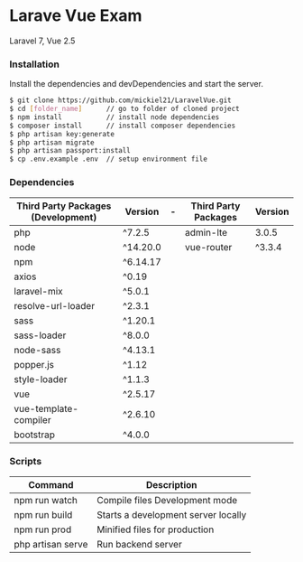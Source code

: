 
# Larave Vue Exam

 Laravel 7, Vue 2.5

### Installation
Install the dependencies and devDependencies and start the server.
```sh
$ git clone https://github.com/mickiel21/LaravelVue.git
$ cd [folder_name]      // go to folder of cloned project
$ npm install           // install node dependencies
$ composer install      // install composer dependencies
$ php artisan key:generate
$ php artisan migrate
$ php artisan passport:install
$ cp .env.example .env  // setup environment file
```

### Dependencies
| Third Party Packages (Development) | Version | - | Third Party Packages | Version
| ------ | ------ | -- | ------ | ------ |
 php | ^7.2.5 | |  admin-lte | 3.0.5
 node | ^14.20.0 | | vue-router | ^3.3.4 |
 npm | ^6.14.17 | |
| axios | ^0.19 | | 
| laravel-mix | ^5.0.1 | | 
| resolve-url-loader | ^2.3.1 | | 
| sass | ^1.20.1 ||
| sass-loader | ^8.0.0 | | 
| node-sass | ^4.13.1 |
| popper.js | ^1.12 |
| style-loader | ^1.1.3 |
| vue | ^2.5.17 |
| vue-template-compiler | ^2.6.10 |
| bootstrap | ^4.0.0 |


### Scripts

| Command | Description | 
| ------ | ------ |
| npm run watch | Compile files Development mode |
| npm run build | Starts a development server locally |
| npm run prod | Minified files for production |
| php artisan serve | Run backend server |

